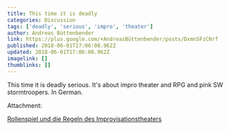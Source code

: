 ```yaml
---
title: This time it is deadly
categories: Discussion
tags: ['deadly', 'serious', 'impro', 'theater']
author: Andreas Büttenbender
link: https://plus.google.com/+AndreasBüttenbender/posts/DxmnSFzCNrf
published: 2018-06-01T17:06:08.962Z
updated: 2018-06-01T17:06:08.962Z
imagelink: []
thumblinks: []
---
```


This time it is deadly serious. It&#39;s about impro theater and RPG and pink SW stormtroopers. In German. 


Attachment:

<a href='https://youtu.be/U6QWdVU4Pkc'>Rollenspiel und die Regeln des Improvisationstheaters</a>

